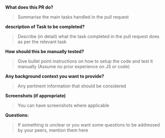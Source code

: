 **What does this PR do?**

> Summarise the main tasks handled in the pull request

**description of Task to be completed?**

> Describe (in detail) what the task completed in the pull request does as per the relevant task

**How should this be manually tested?**

> Give bullet point instructions on how to setup the code and test it manually (Assume no prior experience on JS or code)

**Any background context you want to provide?**

> Any pertinent information that should be considered

**Screenshots (if appropriate)**

> You can have screenshots where applicable

**Questions:**

> If something is unclear or you want some questions to be addressed by your peers, mention them here
